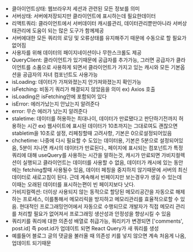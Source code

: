 * 클아이언트상태: 웹브라우저 세션과 관련된 모든 정보를 의미
* 서버상태: 서버에저장되지만 클라이언트에 표시하는데 필요한데이터
* 리액트쿼리: 클라이언트에서 서버데이터 캐시를관리, 데이터관리뿐만아니라 서버상태관리에 도움이 되는 많은 도구가 함께제공
* 서버에대한 모든 쿼리의 로딩 및 오류상태를 유지해주기 때문에 수동으로 할 필요가 없어짐
* 사용자를 위해 데이터의 패이지네이션이나 무한스크롤도 제공
* QueryClient: 클라이언트가 있기때문에 공급자를 추가가능, 그러면 공급자가 클라이언트를 소품으로 사용하게 되면서 클라이언트가 가지고 있는 캐시와 모든 기본옵션을 공급자의 자녀 컴포넌트도 사용가능
* isLoading: 데이터가 가져와졌는지 안가져와졌는지 확인가능
* isFetching: 비동기 쿼리가 해결되지 않았음을 의미 ex) Axios 호출 
* isLoading은 isFetching안에 포함되어 있다
* isError: 에러가났는지 안났는지 알려준다
* error: 무슨 에러가 났는지 알려준다
* staletime: 데이터를 허용하는 최대나이, 데이터가 만료됐다고 판단하기전까지 허용하는 시간 ex) 웹사이트에 표시된 데이터가 10초까지는 그대로여도 괜찮으면 stabletim을 10초로 설정, 리페칭할때 고려사항, 기본은 0으로설정되어있음
* chchetime: 나중에 다시 필요할 수 도있는 데이터용, 기본은 5분으로 설정되어있음, 5분이 지나면 캐시의 데이터가 만료된다., 페이지에 표시되는 컴포넌트가 특정 쿼리에 대해 useQuery를 사용하는 시간을 말하는것, 캐시가 만료되면 가비지컬렉션이 실행되고 클라이언트는 데이터를 사용할 수 없음, 데이터가 캐시에 있는 동안에는 fetching할때 사용될수 있음, 데이터 페칭을 중지하지 않기때문에 서버의 최신데이터로 새로고침이 된다. 근데 계속해서 빈페이지만 보는경우가 생길 수 있는데 이때는 오래된 데이터를 표시하는편이 빈 페이지보다 낫다.
* 가비지컬렉션: 더이상 사용되지 않는 동적으로 할당된 메모리공간을 자동으로 해제하는 프로세스, 이를통해서 메모리릭을 방지하고 메모리관리를 효율적으로할 수 있음. 현대적인 프로그래밍언어에서 자동으로 수행되므로 개발자가 직접 메모리 관리를 처리할 필요가 없어져서 프로그래밍 생산성과 안정성을 향상시킬 수 있음
*  쿼리키를 쿼리에 대한 의존성 배열로 취급가능, 쿼리키가 변경되면 ['comments', post.id] 즉 post.id가 업데이트 되면 React Query가 새 쿼리를 생성
*  예를들어 블로그 글의 댓글을 불러올 때 의존성 키를 넣지 않으면 계속 처음게 나옴, 업데이트 되기때문